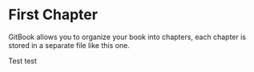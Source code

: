 # First Chapter

GitBook allows you to organize your book into chapters, each chapter is stored in a separate file like this one.


Test test